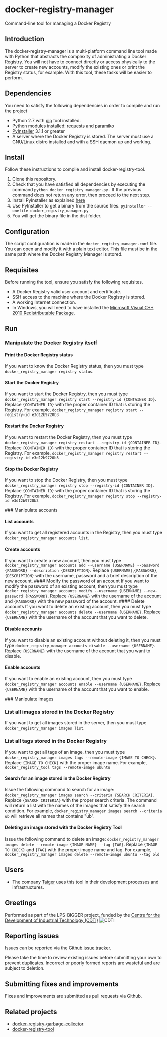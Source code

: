 # docker-registry-manager
Command-line tool for managing a Docker Registry

## Introduction
The docker-registry-manager is a multi-platform command line tool made with Python that abstracts the complexity of administrating a Docker Registry. You will not have to connect directly or access physically to the server to create new accounts, modify the existing ones or print the Registry status, for example. With this tool, these tasks will be easier to perform.

## Dependencies
You need to satisfy the following dependencies in order to compile and run the project 

* Python 2.7 with [pip](https://pip.pypa.io/en/stable/) tool installed.
* Python modules installed: [requests](http://docs.python-requests.org/en/master/) and [paramiko](http://www.paramiko.org)  
* [PyInstaller](http://www.pyinstaller.org) 3.1.1 or greater
* A server where the Docker Registry is stored. The server must use a GNU/Linux distro installed and with a SSH daemon up and working. 

## Install
Follow these instructions to compile and install docker-registry-tool.

1. Clone this repository.
2. Check that you have satisfied all dependencies by executing the command `python docker_registry_manager.py` . If the previous command does not return any error, then proceed to the next step.
3. Install PyInstaller as explained [here](http://pythonhosted.org/PyInstaller/)
4. Use PyInstaller to get a binary from the source files. `pyinstaller --onefile docker_registry_manager.py`
5. You will get the binary file in the dist folder. 

## Configuration
The script configuration is made in the `docker_registry_manager.conf` file. You can open and modify it with a plain text editor. This file must be in the same path where the Docker Registry Manager is stored. 

## Requisites
Before running the tool, ensure you satisfy the following requisites.
* A Docker Registry valid user account and certificate.
* SSH access to the machine where the Docker Registry is stored.
* A working Internet connection.
* In Windows, you will need to have installed the [Microsoft Visual C++ 2010 Redistributable Package](https://www.microsoft.com/en-us/download/details.aspx?id=5555).

## Run
### Manipulate the Docker Registry itself
#### Print the Docker Registry status
If you want to know the Docker Registry status, then you must type `docker_registry_manager registry status`.
#### Start the Docker Registry
If you want to start the Docker Registry, then you must type `docker_registry_manager registry start --registry-id {CONTAINER ID}`. Replace `{CONTAINER ID}` with the proper container ID that is storing the Registry. For example, `docker_registry_manager registry start --registry-id e3d12b9720b3` 
#### Restart the Docker Registry
If you want to restart the Docker Registry, then you must type `docker_registry_manager registry restart --registry-id {CONTAINER ID}`. Replace `{CONTAINER ID}` with the proper container ID that is storing the Registry. For example, `docker_registry_manager registry restart --registry-id e3d12b9720b3` 
#### Stop the Docker Registry
If you want to stop the Docker Registry, then you must type `docker_registry_manager registry stop --registry-id {CONTAINER ID}`. Replace `{CONTAINER ID}` with the proper container ID that is storing the Registry. For example, `docker_registry_manager registry stop --registry-id e3d12b9720b3` 

### Manipulate accounts
#### List accounts
If you want to get all registered accounts in the Registry, then you must type `docker_registry_manager accounts list`.
#### Create accounts
If you want to create a new account, then you must type `docker_registry_manager accounts add --username {USERNAME} --password {PASSWORD} --description {DESCRIPTION}`. Replace `{USERNAME}`,`{PASSWORD}`,`{DESCRIPTION}` with the username, password and a brief description of the new account.
#### Modify the password of an account
If you want to modify the password of an existing account, then you must type `docker_registry_manager accounts modify --username {USERNAME} --new-password {PASSWORD}`. Replace `{USERNAME}` with the username of the account and `{PASSWORD}` with the new password of the account.
#### Delete accounts
If you want to delete an existing account, then you must type `docker_registry_manager accounts delete --username {USERNAME}`. Replace `{USERNAME}` with the username of the account that you want to delete.
#### Disable accounts
If you want to disable an existing account without deleting it, then you must type `docker_registry_manager accounts disable --username {USERNAME}`. Replace `{USERNAME}` with the username of the account that you want to disable.
#### Enable accounts
If you want to enable an existing account, then you must type `docker_registry_manager accounts enable --username {USERNAME}`. Replace `{USERNAME}` with the username of the account that you want to enable.

### Manipulate images
### List all images stored in the Docker Registry
If you want to get all images stored in the server, then you must type `docker_registry_manager images list`.
### List all tags stored in the Docker Registry
If you want to get all tags of an image, then you must type `docker_registry_manager images tags --remote-image {IMAGE TO CHECK}`. Replace `{IMAGE TO CHECK}` with the proper image name. For example, `docker_registry_tool tags --remote-image ubuntu`
#### Search for an image stored in the Docker Registry
Issue the following command to search for an image: `docker_registry_manager images search --criteria {SEARCH CRITERIA}`. Replace `{SEARCH CRITERIA}` with the proper search criteria. The command will return a list with the names of the images that satisfy the search condition. For example, `docker_registry_manager images search --criteria ub` will retrieve all names that contains "ub".
#### Deleting an image stored with the Docker Registry Tool
Issue the following command to delete an image: `docker_registry_manager images delete --remote-image {IMAGE NAME} --tag {TAG}`. Replace `{IMAGE TO CHECK}` and `{TAG}` with the proper image name and tag. For example, `docker_registry_manager images delete --remote-image ubuntu --tag old`

## Users
 * The company [Taiger](http://www.taiger.com) uses this tool in their development processes and infrastructures.

## Greetings
Performed as part of the LPS-BIGGER project, funded by the [Centre for the Development of Industrial Technology (CDTI)](http://www.cienlpsbigger.es)
![CDTI](http://www.cienlpsbigger.es/images/cdti.png)

## Reporting issues
Issues can be reported via the [Github issue tracker](https://github.com/taigers/docker-registry-manager/issues).

Please take the time to review existing issues before submitting your own to prevent duplicates. Incorrect or poorly formed reports are wasteful and are subject to deletion.

## Submitting fixes and improvements
Fixes and improvements are submitted as pull requests via Github. 

## Related projects
 * [docker-registry-garbage-collector](https://github.com/taigers/docker-registry-garbage-collector)
 * [docker-registry-tool](https://github.com/taigers/docker-registry-tool)
